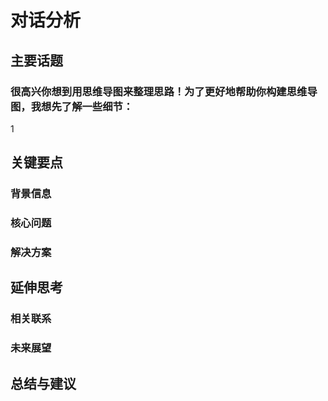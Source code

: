# 对话分析
## 主要话题
### 很高兴你想到用思维导图来整理思路！为了更好地帮助你构建思维导图，我想先了解一些细节：

1
## 关键要点
### 背景信息
### 核心问题
### 解决方案
## 延伸思考
### 相关联系
### 未来展望
## 总结与建议